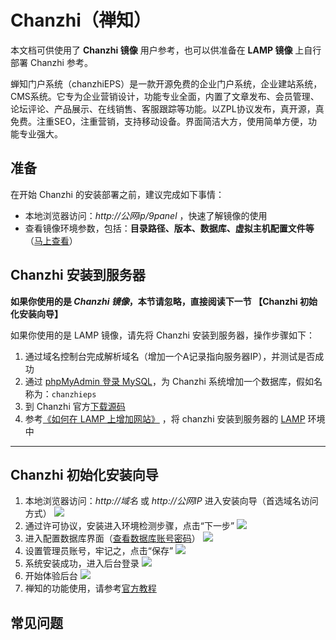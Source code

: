# Chanzhi（禅知）

本文档可供使用了 **Chanzhi 镜像** 用户参考，也可以供准备在 **LAMP 镜像** 上自行部署 Chanzhi 参考。

蝉知门户系统（chanzhiEPS）是一款开源免费的企业门户系统，企业建站系统，CMS系统。它专为企业营销设计，功能专业全面，内置了文章发布、会员管理、论坛评论、产品展示、在线销售、客服跟踪等功能。以ZPL协议发布，真开源，真免费。注重SEO，注重营销，支持移动设备。界面简洁大方，使用简单方便，功能专业强大。

## 准备

在开始 Chanzhi 的安装部署之前，建议完成如下事情：

* 本地浏览器访问：*http://公网ip/9panel* ，快速了解镜像的使用
* 查看镜像环境参数，包括：**目录路径、版本、数据库、虚拟主机配置文件等** （[马上查看](https://support.websoft9.com/docs/lamp/zh/stack-components.html)）

## Chanzhi 安装到服务器

**如果你使用的是 *Chanzhi 镜像*，本节请忽略，直接阅读下一节 【Chanzhi 初始化安装向导】**

如果你使用的是 LAMP 镜像，请先将 Chanzhi 安装到服务器，操作步骤如下：

1. 通过域名控制台完成解析域名（增加一个A记录指向服务器IP），并测试是否成功
2. 通过 [phpMyAdmin 登录 MySQL](https://support.websoft9.com/docs/lamp/zh/admin-mysql.html)，为 Chanzhi 系统增加一个数据库，假如名称为：`chanzhieps`
3. 到 Chanzhi 官方[下载源码](https://www.chanzhi.org/download.html)
4. 参考[《如何在 LAMP 上增加网站》](https://support.websoft9.com/docs/lamp/zh/solution-deployment.html#安装第二个网站) ，将 chanzhi 安装到服务器的 [LAMP](https://support.websoft9.com/docs/lamp/zh/) 环境中

---

## Chanzhi 初始化安装向导

1. 本地浏览器访问：*http://域名* 或 *http://公网IP* 进入安装向导（首选域名访问方式）
   ![](https://libs.websoft9.com/Websoft9/DocsPicture/zh/chanzhieps/chanzhi-startpage-websoft9.png)
2. 通过许可协议，安装进入环境检测步骤，点击“下一步”
    ![](https://libs.websoft9.com/Websoft9/DocsPicture/zh/chanzhieps/chanzhi-check-websoft9.png)
3. 进入配置数据库界面（[查看数据库账号密码](https://support.websoft9.com/docs/lamp/zh/stack-accounts.html)）
    ![](https://libs.websoft9.com/Websoft9/DocsPicture/zh/chanzhieps/chanzhi-dbconf-websoft9.png)
4. 设置管理员账号，牢记之，点击“保存”
    ![](https://libs.websoft9.com/Websoft9/DocsPicture/zh/chanzhieps/chanzhi-adminconf-websoft9.png)
5. 系统安装成功，进入后台登录
    ![](https://libs.websoft9.com/Websoft9/DocsPicture/zh/chanzhieps/chanzhi-login-websoft9.png)
6. 开始体验后台
    ![](https://libs.websoft9.com/Websoft9/DocsPicture/zh/chanzhieps/chanzhi-backend-websoft9.png)
7. 禅知的功能使用，请参考[官方教程](http://www.chanzhi.org/book/)

## 常见问题